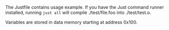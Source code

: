 The Justfile contains usage example. If you have the Just command runner installed, running `just all` will compile ./test/file.foo into ./test/test.o.

Variables are stored in data memory starting at address 0x100. 
